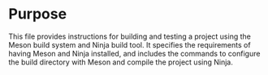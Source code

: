 # Purpose
This file provides instructions for building and testing a project using the Meson build system and Ninja build tool. It specifies the requirements of having Meson and Ninja installed, and includes the commands to configure the build directory with Meson and compile the project using Ninja.
